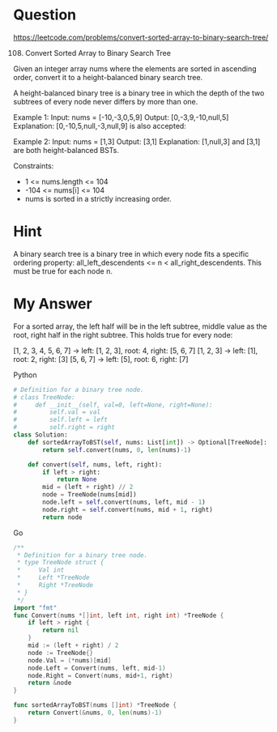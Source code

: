 

Question
=========

https://leetcode.com/problems/convert-sorted-array-to-binary-search-tree/

108. Convert Sorted Array to Binary Search Tree

Given an integer array nums where the elements are sorted in ascending order, convert it to a height-balanced binary search tree.

A height-balanced binary tree is a binary tree in which the depth of the two subtrees of every node never differs by more than one.


Example 1:
Input: nums = [-10,-3,0,5,9]
Output: [0,-3,9,-10,null,5]
Explanation: [0,-10,5,null,-3,null,9] is also accepted:

Example 2:
Input: nums = [1,3]
Output: [3,1]
Explanation: [1,null,3] and [3,1] are both height-balanced BSTs.


Constraints:

- 1 <= nums.length <= 104
- -104 <= nums[i] <= 104
- nums is sorted in a strictly increasing order.


Hint
===

A binary search tree is a binary tree in which every node fits a specific ordering property:
all_left_descendents <= n < all_right_descendents. This must be true for each node n.

My Answer
=========

For a sorted array, the left half will be in the left subtree, middle value as the root, right half in the right subtree. This holds true for every node:

[1, 2, 3, 4, 5, 6, 7] -> left: [1, 2, 3], root: 4, right: [5, 6, 7]
[1, 2, 3] -> left: [1], root: 2, right: [3]
[5, 6, 7] -> left: [5], root: 6, right: [7]


Python

```python
# Definition for a binary tree node.
# class TreeNode:
#     def __init__(self, val=0, left=None, right=None):
#         self.val = val
#         self.left = left
#         self.right = right
class Solution:
    def sortedArrayToBST(self, nums: List[int]) -> Optional[TreeNode]:
        return self.convert(nums, 0, len(nums)-1)

    def convert(self, nums, left, right):
        if left > right:
            return None
        mid = (left + right) // 2
        node = TreeNode(nums[mid])
        node.left = self.convert(nums, left, mid - 1)
        node.right = self.convert(nums, mid + 1, right)
        return node
```


Go


```go
/**
 * Definition for a binary tree node.
 * type TreeNode struct {
 *     Val int
 *     Left *TreeNode
 *     Right *TreeNode
 * }
 */
import "fmt"
func Convert(nums *[]int, left int, right int) *TreeNode {
    if left > right {
        return nil
    }
    mid := (left + right) / 2
    node := TreeNode{}
    node.Val = (*nums)[mid]
    node.Left = Convert(nums, left, mid-1)
    node.Right = Convert(nums, mid+1, right)
    return &node
}

func sortedArrayToBST(nums []int) *TreeNode {
    return Convert(&nums, 0, len(nums)-1)
}
```